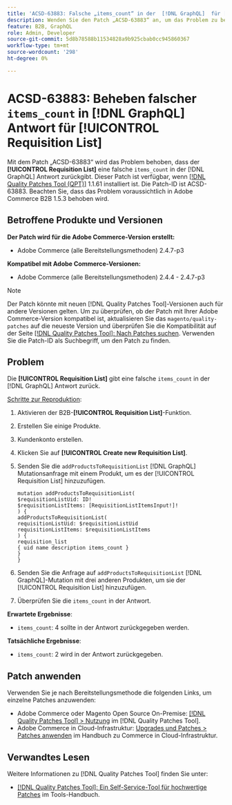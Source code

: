 ```yaml
---
title: 'ACSD-63883: Falsche „items_count“ in der  [!DNL GraphQL]  für [!UICONTROL Requisition List] korrigieren'
description: Wenden Sie den Patch „ACSD-63883“ an, um das Problem zu beheben, bei dem der [!UICONTROL Requisition List] in der Antwort  [!DNL GraphQL]  falsches „items_count“ zurückgibt.
feature: B2B, GraphQL
role: Admin, Developer
source-git-commit: 5d8b78588b11534828a9b925cbab0cc945860367
workflow-type: tm+mt
source-wordcount: '298'
ht-degree: 0%

---
```


# ACSD-63883: Beheben falscher `items_count` in [!DNL GraphQL] Antwort für [!UICONTROL Requisition List]

Mit dem Patch „ACSD-63883“ wird das Problem behoben, dass der **[!UICONTROL Requisition List]** eine falsche `items_count` in der [!DNL GraphQL] Antwort zurückgibt. Dieser Patch ist verfügbar, wenn [[!DNL Quality Patches Tool (QPT)]](/help/tools/quality-patches-tool/quality-patches-tool-to-self-serve-quality-patches.md) 1.1.61 installiert ist. Die Patch-ID ist ACSD-63883. Beachten Sie, dass das Problem voraussichtlich in Adobe Commerce B2B 1.5.3 behoben wird.

## Betroffene Produkte und Versionen

**Der Patch wird für die Adobe Commerce-Version erstellt:**

* Adobe Commerce (alle Bereitstellungsmethoden) 2.4.7-p3

**Kompatibel mit Adobe Commerce-Versionen:**

* Adobe Commerce (alle Bereitstellungsmethoden) 2.4.4 - 2.4.7-p3

>[!NOTE]
>
>Der Patch könnte mit neuen [!DNL Quality Patches Tool]-Versionen auch für andere Versionen gelten. Um zu überprüfen, ob der Patch mit Ihrer Adobe Commerce-Version kompatibel ist, aktualisieren Sie das `magento/quality-patches` auf die neueste Version und überprüfen Sie die Kompatibilität auf der Seite [[!DNL Quality Patches Tool]: Nach Patches suchen](https://experienceleague.adobe.com/tools/commerce-quality-patches/index.html). Verwenden Sie die Patch-ID als Suchbegriff, um den Patch zu finden.

## Problem

Die **[!UICONTROL Requisition List]** gibt eine falsche `items_count` in der [!DNL GraphQL] Antwort zurück.


<u>Schritte zur Reproduktion</u>:

1. Aktivieren der B2B-**[!UICONTROL Requisition List]**-Funktion.
1. Erstellen Sie einige Produkte.
1. Kundenkonto erstellen.
1. Klicken Sie auf **[!UICONTROL Create new Requisition List]**.
1. Senden Sie die `addProductsToRequisitionList` [!DNL GraphQL] Mutationsanfrage mit einem Produkt, um es der [!UICONTROL Requisition List] hinzuzufügen.

   ```
   mutation addProductsToRequisitionList(
   $requisitionListUid: ID!
   $requisitionListItems: [RequisitionListItemsInput!]!
   ) {
   addProductsToRequisitionList(
   requisitionListUid: $requisitionListUid
   requisitionListItems: $requisitionListItems
   ) {
   requisition_list
   { uid name description items_count }
   }
   }
   ```

1. Senden Sie die Anfrage auf `addProductsToRequisitionList` [!DNL GraphQL]-Mutation mit drei anderen Produkten, um sie der [!UICONTROL Requisition List] hinzuzufügen.
1. Überprüfen Sie die `items_count` in der Antwort.

**Erwartete Ergebnisse**:

* `items_count`: 4 sollte in der Antwort zurückgegeben werden.

**Tatsächliche Ergebnisse**:

* `items_count`: 2 wird in der Antwort zurückgegeben.

## Patch anwenden

Verwenden Sie je nach Bereitstellungsmethode die folgenden Links, um einzelne Patches anzuwenden:

* Adobe Commerce oder Magento Open Source On-Premise: [[!DNL Quality Patches Tool] > Nutzung](/help/tools/quality-patches-tool/usage.md) im [!DNL Quality Patches Tool].
* Adobe Commerce in Cloud-Infrastruktur: [Upgrades und Patches > Patches anwenden](https://experienceleague.adobe.com/docs/commerce-cloud-service/user-guide/develop/upgrade/apply-patches.html) im Handbuch zu Commerce in Cloud-Infrastruktur.


## Verwandtes Lesen

Weitere Informationen zu [!DNL Quality Patches Tool] finden Sie unter:

* [[!DNL Quality Patches Tool]: Ein Self-Service-Tool für hochwertige Patches](/help/tools/quality-patches-tool/quality-patches-tool-to-self-serve-quality-patches.md) im Tools-Handbuch.
